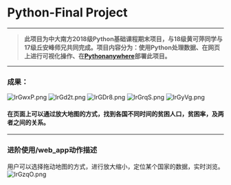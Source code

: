 # Python-Final Project
---
> **此项目为中大南方2018级Python基础课程期末项目，与18级黄可萍同学与17级丘安峰师兄共同完成。项目内容分为：使用Python处理数据、在网页上进行可视化操作、在[Pythonanywhere](http://owenup.pythonanywhere.com/?)部署此项目。**
<bar></bar>
---
### 成果：

![lrGwxP.png](https://s2.ax1x.com/2020/01/06/lrGwxP.png)
![lrGd2t.png](https://s2.ax1x.com/2020/01/06/lrGd2t.png)
![lrGDr8.png](https://s2.ax1x.com/2020/01/06/lrGDr8.png)
![lrGrqS.png](https://s2.ax1x.com/2020/01/06/lrGrqS.png)
![lrGyVg.png](https://s2.ax1x.com/2020/01/06/lrGyVg.png)


#### 在页面上可以通过放大地图的方式，找到各国不同时间的贫困人口，贫困率，及两者之间的关系。

---
### 进阶使用/web_app动作描述
用户可以选择拖动地图的方式，进行放大缩小，定位某个国家的数据，实时浏览。
![lrGzqO.png](https://s2.ax1x.com/2020/01/06/lrGzqO.png)





